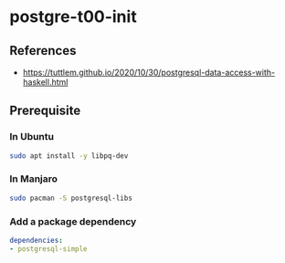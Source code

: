 # postgre-t00-init

## References

- <https://tuttlem.github.io/2020/10/30/postgresql-data-access-with-haskell.html>

## Prerequisite

### In Ubuntu

```bash
sudo apt install -y libpq-dev
```

### In Manjaro

```bash
sudo pacman -S postgresql-libs
```

### Add a package dependency

```yaml
dependencies:
- postgresql-simple
```
